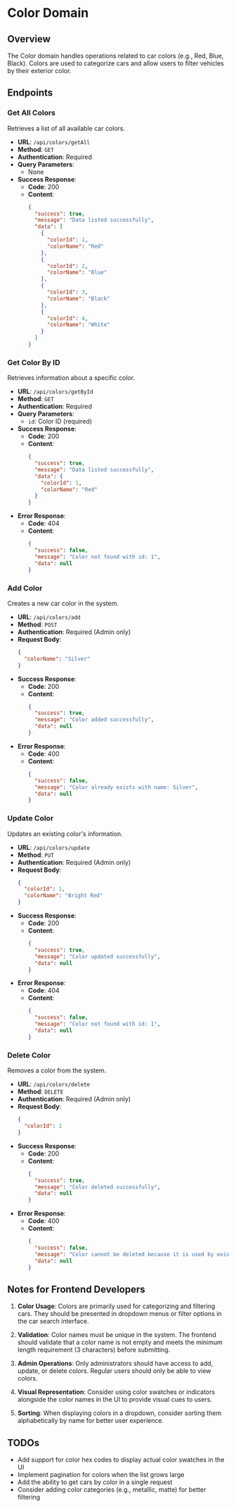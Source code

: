 # Color Domain

## Overview

The Color domain handles operations related to car colors (e.g., Red, Blue, Black). Colors are used to categorize cars and allow users to filter vehicles by their exterior color.

## Endpoints

### Get All Colors

Retrieves a list of all available car colors.

- **URL**: `/api/colors/getAll`
- **Method**: `GET`
- **Authentication**: Required
- **Query Parameters**:
  - None
- **Success Response**:
  - **Code**: 200
  - **Content**:
    ```json
    {
      "success": true,
      "message": "Data listed successfully",
      "data": [
        {
          "colorId": 1,
          "colorName": "Red"
        },
        {
          "colorId": 2,
          "colorName": "Blue"
        },
        {
          "colorId": 3,
          "colorName": "Black"
        },
        {
          "colorId": 4,
          "colorName": "White"
        }
      ]
    }
    ```

### Get Color By ID

Retrieves information about a specific color.

- **URL**: `/api/colors/getById`
- **Method**: `GET`
- **Authentication**: Required
- **Query Parameters**:
  - `id`: Color ID (required)
- **Success Response**:
  - **Code**: 200
  - **Content**:
    ```json
    {
      "success": true,
      "message": "Data listed successfully",
      "data": {
        "colorId": 1,
        "colorName": "Red"
      }
    }
    ```
- **Error Response**:
  - **Code**: 404
  - **Content**:
    ```json
    {
      "success": false,
      "message": "Color not found with id: 1",
      "data": null
    }
    ```

### Add Color

Creates a new car color in the system.

- **URL**: `/api/colors/add`
- **Method**: `POST`
- **Authentication**: Required (Admin only)
- **Request Body**:
  ```json
  {
    "colorName": "Silver"
  }
  ```
- **Success Response**:
  - **Code**: 200
  - **Content**:
    ```json
    {
      "success": true,
      "message": "Color added successfully",
      "data": null
    }
    ```
- **Error Response**:
  - **Code**: 400
  - **Content**:
    ```json
    {
      "success": false,
      "message": "Color already exists with name: Silver",
      "data": null
    }
    ```

### Update Color

Updates an existing color's information.

- **URL**: `/api/colors/update`
- **Method**: `PUT`
- **Authentication**: Required (Admin only)
- **Request Body**:
  ```json
  {
    "colorId": 1,
    "colorName": "Bright Red"
  }
  ```
- **Success Response**:
  - **Code**: 200
  - **Content**:
    ```json
    {
      "success": true,
      "message": "Color updated successfully",
      "data": null
    }
    ```
- **Error Response**:
  - **Code**: 404
  - **Content**:
    ```json
    {
      "success": false,
      "message": "Color not found with id: 1",
      "data": null
    }
    ```

### Delete Color

Removes a color from the system.

- **URL**: `/api/colors/delete`
- **Method**: `DELETE`
- **Authentication**: Required (Admin only)
- **Request Body**:
  ```json
  {
    "colorId": 1
  }
  ```
- **Success Response**:
  - **Code**: 200
  - **Content**:
    ```json
    {
      "success": true,
      "message": "Color deleted successfully",
      "data": null
    }
    ```
- **Error Response**:
  - **Code**: 400
  - **Content**:
    ```json
    {
      "success": false,
      "message": "Color cannot be deleted because it is used by existing cars",
      "data": null
    }
    ```

## Notes for Frontend Developers

1. **Color Usage**: Colors are primarily used for categorizing and filtering cars. They should be presented in dropdown menus or filter options in the car search interface.

2. **Validation**: Color names must be unique in the system. The frontend should validate that a color name is not empty and meets the minimum length requirement (3 characters) before submitting.

3. **Admin Operations**: Only administrators should have access to add, update, or delete colors. Regular users should only be able to view colors.

4. **Visual Representation**: Consider using color swatches or indicators alongside the color names in the UI to provide visual cues to users.

5. **Sorting**: When displaying colors in a dropdown, consider sorting them alphabetically by name for better user experience.

## TODOs

- Add support for color hex codes to display actual color swatches in the UI
- Implement pagination for colors when the list grows large
- Add the ability to get cars by color in a single request
- Consider adding color categories (e.g., metallic, matte) for better filtering
